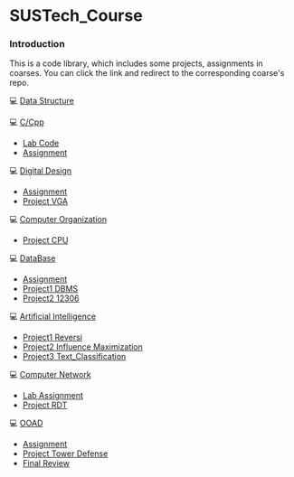 # SUSTech_Course

### Introduction
This is a code library, which includes some projects, assignments in coarses. You can click the link and redirect to the corresponding coarse's repo.

:computer: [Data Structure](https://github.com/Fu188/SUSTech_Course/tree/master/CS203_Data_Structure)

:computer: [C/Cpp](https://github.com/Fu188/SUSTech_Course/tree/master/CS205_C-CPP)
  - [Lab Code](https://github.com/Fu188/SUSTech_Course/tree/master/CS205_C-CPP/Lab%20Codes)
  - [Assignment](https://github.com/Fu188/SUSTech_Course/tree/master/CS205_C-CPP/Assignment)
  
:computer: [Digital Design](https://github.com/Fu188/SUSTech_Course/tree/master/CS207_Digital_Design)
  - [Assignment](https://github.com/Fu188/SUSTech_Course/tree/master/CS207_Digital_Design/Assignment)
  - [Project VGA](https://github.com/Fu188/SUSTech_Course/tree/master/CS207_Digital_Design/VGA%20Project)
  
:computer: [Computer Organization](https://github.com/Fu188/SUSTech_Course/tree/master/CS202_Computer_Organization)
  - [Project CPU](https://github.com/Fu188/SUSTech_Course/tree/master/CS202_Computer_Organization/CPU)

:computer: [DataBase](https://github.com/Fu188/SUSTech_Course/tree/master/CS307_DataBase)
  - [Assignment](https://github.com/Fu188/SUSTech_Course/tree/master/CS307_DataBase/Assignment)
  - [Project1 DBMS](https://github.com/Fu188/SUSTech_Course/tree/master/CS307_DataBase/Project/Project1)
  - [Project2 12306](https://github.com/Fu188/SUSTech_Course/tree/master/CS307_DataBase/Project/Project2)

:computer: [Artificial Intelligence](https://github.com/Fu188/SUSTech_Course/tree/master/CS303_AI)
  - [Project1 Reversi](https://github.com/Fu188/SUSTech_Course/tree/master/CS303_AI/Reversi)
  - [Project2 Influence Maximization](https://github.com/Fu188/SUSTech_Course/tree/master/CS303_AI/Influence%20Maximization)
  - [Project3 Text_Classification](https://github.com/Fu188/SUSTech_Course/tree/master/CS303_AI/Text%20Classification)

:computer: [Computer Network](https://github.com/Fu188/SUSTech_Course/tree/master/CS305_Computer_Network)
  - [Lab Assignment](https://github.com/Fu188/SUSTech_Course/tree/master/CS305_Computer_Network)
  - [Project RDT](https://github.com/Fu188/RDT-ReliableDataTransfer)

:computer: [OOAD](https://github.com/Fu188/SUSTech_Course/tree/master/CS309_OOAD)
  - [Assignment](https://github.com/Fu188/SUSTech_Course/tree/master/CS309_OOAD)
  - [Project Tower Defense](https://github.com/Fu188/TowerDefense)
  - [Final Review](https://github.com/Fu188/SUSTech_Course/tree/master/CS309_OOAD/Review)
